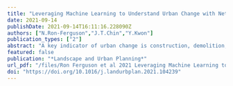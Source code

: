 ```yaml
---
title: "Leveraging Machine Learning to Understand Urban Change with Net Construction"
date: 2021-09-14
publishDate: 2021-09-14T16:11:16.228090Z
authors: ["N.Ron-Ferguson","J.T.Chin","Y.Kwon"]
publication_types: ["2"]
abstract: "A key indicator of urban change is construction, demolition, and renovation. Although these development activities are often interrelated, they are typically studied independent of one another. Analytic methods relying on a strict set of modeling assumptions limit our ability to understand this change holistically. Machine learning has demonstrated the potential when combined with big data to discover patterns and relationships between seemingly unrelated variables. This research explores urban change through net construction, a composite value that treats demolition as a deductive process that is subtracted from construction activity which provides for a more holistic and nuanced understanding of development activity. Once validated through a visual analysis of its reliability as a measure of urban change, we then used a series of random forest regression models to evaluate the predictive accuracy of net construction compared with independent models of construction and demolition. Applying the approaches to an urban county in the United States, we compiled 122 independent variables to provide a comprehensive view of individual neighborhoods from multi-disciplinary data sources such as socioeconomic, built environment characteristics, and landscape metrics. We then analyze the feature importance scores derived from the random forest models in an effort to assess the similarities and differences between the variables that have the greatest influence on model accuracy. The net construction model produced more accurate results than models that used construction and demolition activity independently. While many of the most important features aligned with those from the independent models, land use mix drawn from landscape metrics appeared as the most important, representing a departure from previous studies. This study provides a scalable method for modeling urban change using machine learning techniques and reveals the importance of applying data-driven algorithms that can help communities become more informed about their pressing issues."
featured: false
publication: "*Landscape and Urban Planning*"
url_pdf: "/files/Ron Ferguson et al 2021 Leveraging Machine Learning to Understand Urban Change with Net Construction.pdf"
doi: "https://doi.org/10.1016/j.landurbplan.2021.104239"
---
```

